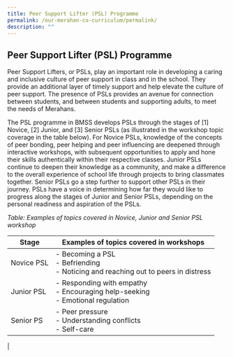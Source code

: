```yaml
---
title: Peer Support Lifter (PSL) Programme
permalink: /our-merahan-co-curriculum/permalink/
description: ""
---
```

## Peer Support Lifter (PSL) Programme

Peer Support Lifters, or PSLs, play an important role in developing a caring and inclusive culture of peer support in class and in the school. They provide an additional layer of timely support and help elevate the culture of peer support. The presence of PSLs provides an avenue for connection between students, and between students and supporting adults, to meet the needs of Merahans.

The PSL programme in BMSS develops PSLs through the stages of [1] Novice, [2] Junior, and [3] Senior PSLs (as illustrated in the workshop topic coverage in the table below). For Novice PSLs, knowledge of the concepts of peer bonding, peer helping and peer influencing are deepened through interactive workshops, with subsequent opportunities to apply and hone their skills authentically within their respective classes. Junior PSLs continue to deepen their knowledge as a community, and make a difference to the overall experience of school life through projects to bring classmates together. Senior PSLs go a step further to support other PSLs in their journey. PSLs have a voice in determining how far they would like to progress along the stages of Junior and Senior PSLs, depending on the personal readiness and aspiration of the PSLs.  


*Table: Examples of topics covered in Novice, Junior and Senior PSL workshop*

| Stage |Examples of topics covered in workshops| 
| -------- | -------- |
| Novice PSL     | - Becoming a PSL<br>- Befriending<br>- Noticing and reaching out to peers in distress |
| Junior PSL     | - Responding with empathy<br>- Encouraging help-seeking<br>- Emotional regulation   |
| Senior PS    | - Peer pressure<br>- Understanding conflicts<br>- Self-care
   |
